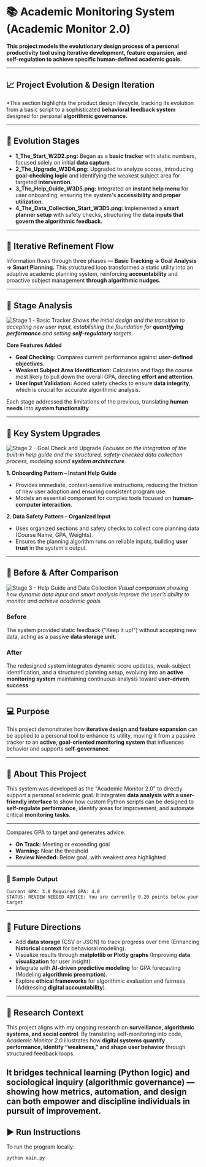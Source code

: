 # 📚 Academic Monitoring System (Academic Monitor 2.0)

**This project models the evolutionary design process of a personal productivity tool using iterative development, feature expansion, and self-regulation to achieve specific human-defined academic goals.**

---

## 📈 Project Evolution & Design Iteration
*This section highlights the product design lifecycle, tracking its evolution from a basic script to a sophisticated **behavioral feedback system** designed for personal **algorithmic governance.** 

---

## 🔹 Evolution Stages
- **1\_The\_Start\_W2D2.png:** Began as a **basic tracker** with static numbers, focused solely on initial **data capture**.
- **2\_The\_Upgrade\_W3D4.png:** Upgraded to analyze scores, introducing **goal-checking logic** and identifying the weakest subject area for targeted **intervention**.
- **3\_The\_Help\_Guide\_W3D5.png:** Integrated an **instant help menu** for user onboarding, ensuring the system's **accessibility and proper utilization**.
- **4\_The\_Data\_Collection\_Start\_W3D5.png:** Implemented a **smart planner setup** with safety checks, structuring the **data inputs that govern the algorithmic feedback**.

---

## 🔁 Iterative Refinement Flow
Information flows through three phases — **Basic Tracking → Goal Analysis → Smart Planning.**
This structured loop transformed a static utility into an adaptive academic planning system, reinforcing **accountability** and proactive subject management **through algorithmic nudges.**

---

## 🧩 Stage Analysis
![Stage 1 - Basic Tracker](images/1_The_Start_W2D2.png)
*Shows the initial design and the transition to accepting new user input, establishing the foundation for **quantifying performance** and setting **self-regulatory** targets.*

**Core Features Added**
- **Goal Checking:** Compares current performance against **user-defined objectives**.
- **Weakest Subject Area Identification:** Calculates and flags the course most likely to pull down the overall GPA, directing **effort and attention**.
- **User Input Validation:** Added safety checks to ensure **data integrity**, which is crucial for accurate algorithmic analysis.

Each stage addressed the limitations of the previous, translating **human needs** into **system functionality**.

---

## 🧱 Key System Upgrades
![Stage 2 - Goal Check and Upgrade](images/2_The_Upgrade_W3D4.png)
*Focuses on the integration of the built-in help guide and the structured, safety-checked data collection process, modeling sound **system architecture**.*

**1. Onboarding Pattern – Instant Help Guide**
- Provides immediate, context-sensitive instructions, reducing the friction of new user adoption and ensuring consistent program use.
- Models an essential component for complex tools focused on **human-computer interaction**.

**2. Data Safety Pattern – Organized Input**
- Uses organized sections and safety checks to collect core planning data (Course Name, GPA, Weights).
- Ensures the planning algorithm runs on reliable inputs, building **user trust** in the system's output.

---

## 🔁 Before & After Comparison
![Stage 3 - Help Guide and Data Collection](images/3_The_Help_Guide_W3D5.png)
*Visual comparison showing how dynamic data input and smart analysis improve the user’s ability to monitor and achieve academic goals.*

### Before
The system provided static feedback ("Keep it up!") without accepting new data, acting as a passive **data storage unit**.

### After
The redesigned system integrates dynamic score updates, weak-subject identification, and a structured planning setup, evolving into an **active monitoring system** maintaining continuous analysis toward **user-driven success**.

---

## 💻 Purpose
This project demonstrates how **iterative design and feature expansion** can be applied to a personal tool to enhance its utility, moving it from a passive tracker to an **active, goal-oriented monitoring system** that influences behavior and supports **self-governance**.

---

## 🧠 About This Project
This system was developed as the "Academic Monitor 2.0" to directly support a personal academic goal.
It integrates **data analysis with a user-friendly interface** to show how custom Python scripts can be designed to **self-regulate performance**, identify areas for improvement, and automate critical **monitoring tasks**.

---

Compares GPA to target and generates advice:
- **On Track:** Meeting or exceeding goal
- **Warning:** Near the threshold
- **Review Needed:** Below goal, with weakest area highlighted

---
### 🎨 Sample Output
```
Current GPA: 3.8 Required GPA: 4.0
STATUS: REVIEW NEEDED ADVICE: You are currently 0.20 points below your target
```
---
## 🔄 Future Directions
- Add **data storage** (CSV or JSON) to track progress over time (Enhancing **historical context** for behavioral modeling).
- Visualize results through **matplotlib or Plotly graphs** (Improving **data visualization** for user insight).
- Integrate with **AI-driven predictive modeling** for GPA forecasting (Modeling **algorithmic preemption**).
- Explore **ethical frameworks** for algorithmic evaluation and fairness (Addressing **digital accountability**).

---
## 🔎 Research Context

This project aligns with my ongoing research on **surveillance, algorithmic systems, and social control**.
By translating self-monitoring into code, *Academic Monitor 2.0* illustrates how **digital systems quantify performance, identify “weakness,” and shape user behavior** through structured feedback loops.

It bridges **technical learning (Python logic)** and **sociological inquiry (algorithmic governance)** — showing how metrics, automation, and design can both **empower and discipline** individuals in pursuit of improvement.
---
## ▶️ Run Instructions
To run the program locally:
```bash
python main.py
